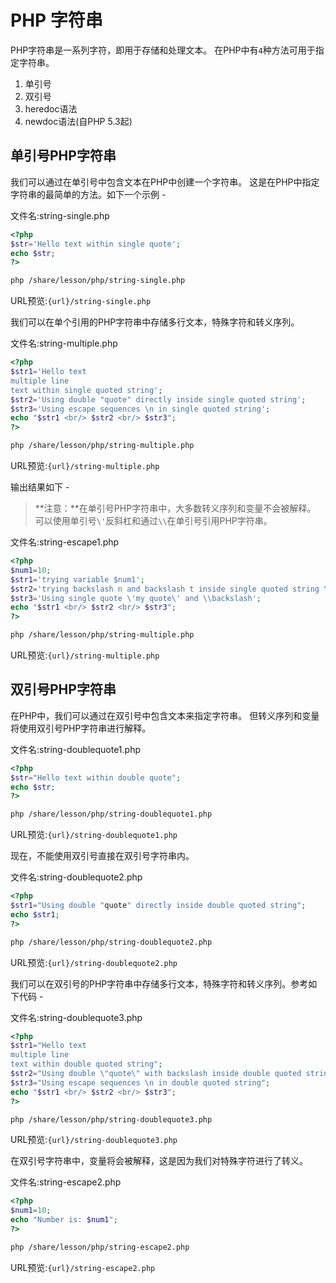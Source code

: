 # PHP 字符串

PHP字符串是一系列字符，即用于存储和处理文本。 在PHP中有`4`种方法可用于指定字符串。

1. 单引号
2. 双引号
3. heredoc语法
4. newdoc语法(自PHP 5.3起)

## 单引号PHP字符串

我们可以通过在单引号中包含文本在PHP中创建一个字符串。 这是在PHP中指定字符串的最简单的方法。如下一个示例 -

文件名:string-single.php

```php
<?php  
$str='Hello text within single quote';  
echo $str;  
?>
```

```bash
php /share/lesson/php/string-single.php
```

URL预览:`{url}/string-single.php`



我们可以在单个引用的PHP字符串中存储多行文本，特殊字符和转义序列。

文件名:string-multiple.php

```php
<?php  
$str1='Hello text   
multiple line  
text within single quoted string';  
$str2='Using double "quote" directly inside single quoted string';  
$str3='Using escape sequences \n in single quoted string';  
echo "$str1 <br/> $str2 <br/> $str3";  
?>
```

```bash
php /share/lesson/php/string-multiple.php
```

URL预览:`{url}/string-multiple.php`

输出结果如下 -

> **注意：**在单引号PHP字符串中，大多数转义序列和变量不会被解释。 可以使用单引号`\'`反斜杠和通过`\\`在单引号引用PHP字符串。

文件名:string-escape1.php

```php
<?php  
$num1=10;   
$str1='trying variable $num1';  
$str2='trying backslash n and backslash t inside single quoted string \n \t';  
$str3='Using single quote \'my quote\' and \\backslash';  
echo "$str1 <br/> $str2 <br/> $str3";  
?>
```

```bash
php /share/lesson/php/string-multiple.php
```

URL预览:`{url}/string-multiple.php`

## 双引号PHP字符串

在PHP中，我们可以通过在双引号中包含文本来指定字符串。 但转义序列和变量将使用双引号PHP字符串进行解释。

文件名:string-doublequote1.php

```php
<?php  
$str="Hello text within double quote";  
echo $str;  
?>
```

```bash
php /share/lesson/php/string-doublequote1.php
```

URL预览:`{url}/string-doublequote1.php`



现在，不能使用双引号直接在双引号字符串内。

文件名:string-doublequote2.php

```php
<?php  
$str1="Using double "quote" directly inside double quoted string";  
echo $str1;  
?>
```

```bash
php /share/lesson/php/string-doublequote2.php
```

URL预览:`{url}/string-doublequote2.php`



我们可以在双引号的PHP字符串中存储多行文本，特殊字符和转义序列。参考如下代码 -

文件名:string-doublequote3.php

```php
<?php  
$str1="Hello text   
multiple line  
text within double quoted string";  
$str2="Using double \"quote\" with backslash inside double quoted string";  
$str3="Using escape sequences \n in double quoted string";  
echo "$str1 <br/> $str2 <br/> $str3";  
?>
```

```bash
php /share/lesson/php/string-doublequote3.php
```

URL预览:`{url}/string-doublequote3.php`



在双引号字符串中，变量将会被解释，这是因为我们对特殊字符进行了转义。

文件名:string-escape2.php

```php
<?php  
$num1=10;   
echo "Number is: $num1";  
?>
```

```bash
php /share/lesson/php/string-escape2.php
```

URL预览:`{url}/string-escape2.php`